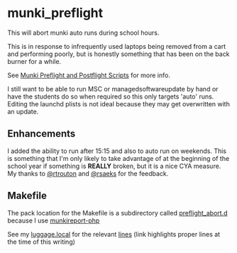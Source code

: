 # munki_preflight

This will abort munki auto runs during school hours.

This is in response to infrequently used laptops being removed from a cart and performing poorly, but is honestly something that has been on the back burner for a while.

See [Munki Preflight and Postflight Scripts][preflight] for more info.

I still want to be able to run MSC or managedsoftwareupdate by hand or have the students do so when required so this only targets 'auto' runs. Editing the launchd plists is not ideal because they may get overwritten with an update.

## Enhancements ##

I added the ability to run after 15:15 and also to auto run on weekends. This is something that I'm only likely to take advantage of at the beginning of the school year if something is **REALLY** broken, but it is a nice CYA measure. My thanks to [@rtrouton][] and [@rsaeks][] for the feedback.

## Makefile ##

The pack location for the Makefile is a subdirectory called [preflight_abort.d][abort] because I use [munkireport-php][]

See my [luggage.local][] for the relevant [lines][] (link highlights proper lines at the time of this writing)

[preflight]: https://github.com/munki/munki/wiki/Preflight%20And%20Postflight%20Scripts
[abort]: https://github.com/munkireport/munkireport-php/blob/master/docs/setup.md#advanced-client-setup
[munkireport-php]: https://github.com/munkireport/munkireport-php
[luggage.local]: https://github.com/rmanly/luggage_local
[lines]: https://github.com/rmanly/luggage_local/blob/master/luggage.local#L15-27
[@rtrouton]: https://twitter.com/rtrouton
[@rsaeks]: https://twitter.com/rsaeks
